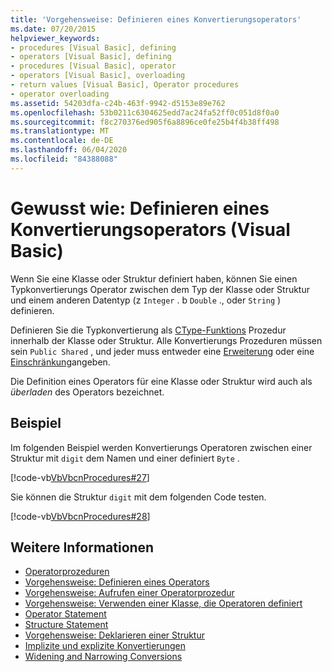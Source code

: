 ```yaml
---
title: 'Vorgehensweise: Definieren eines Konvertierungsoperators'
ms.date: 07/20/2015
helpviewer_keywords:
- procedures [Visual Basic], defining
- operators [Visual Basic], defining
- procedures [Visual Basic], operator
- operators [Visual Basic], overloading
- return values [Visual Basic], Operator procedures
- operator overloading
ms.assetid: 54203dfa-c24b-463f-9942-d5153e89e762
ms.openlocfilehash: 53b0211c6304625edd7ac24fa52ff0c051d8f0a0
ms.sourcegitcommit: f8c270376ed905f6a8896ce0fe25b4f4b38ff498
ms.translationtype: MT
ms.contentlocale: de-DE
ms.lasthandoff: 06/04/2020
ms.locfileid: "84388088"
---
```

# <a name="how-to-define-a-conversion-operator-visual-basic"></a>Gewusst wie: Definieren eines Konvertierungsoperators (Visual Basic)
Wenn Sie eine Klasse oder Struktur definiert haben, können Sie einen Typkonvertierungs Operator zwischen dem Typ der Klasse oder Struktur und einem anderen Datentyp (z `Integer` . b `Double` ., oder `String` ) definieren.  
  
 Definieren Sie die Typkonvertierung als [CType-Funktions](../../../language-reference/functions/ctype-function.md) Prozedur innerhalb der Klasse oder Struktur. Alle Konvertierungs Prozeduren müssen sein `Public Shared` , und jeder muss entweder eine [Erweiterung](../../../language-reference/modifiers/widening.md) oder eine [Einschränkung](../../../language-reference/modifiers/narrowing.md)angeben.  
  
 Die Definition eines Operators für eine Klasse oder Struktur wird auch als *überladen* des Operators bezeichnet.  
  
## <a name="example"></a>Beispiel  
 Im folgenden Beispiel werden Konvertierungs Operatoren zwischen einer Struktur mit `digit` dem Namen und einer definiert `Byte` .  
  
 [!code-vb[VbVbcnProcedures#27](~/samples/snippets/visualbasic/VS_Snippets_VBCSharp/VbVbcnProcedures/VB/Class1.vb#27)]  
  
 Sie können die Struktur `digit` mit dem folgenden Code testen.  
  
 [!code-vb[VbVbcnProcedures#28](~/samples/snippets/visualbasic/VS_Snippets_VBCSharp/VbVbcnProcedures/VB/Class1.vb#28)]  
  
## <a name="see-also"></a>Weitere Informationen

- [Operatorprozeduren](./operator-procedures.md)
- [Vorgehensweise: Definieren eines Operators](./how-to-define-an-operator.md)
- [Vorgehensweise: Aufrufen einer Operatorprozedur](./how-to-call-an-operator-procedure.md)
- [Vorgehensweise: Verwenden einer Klasse, die Operatoren definiert](./how-to-use-a-class-that-defines-operators.md)
- [Operator Statement](../../../language-reference/statements/operator-statement.md)
- [Structure Statement](../../../language-reference/statements/structure-statement.md)
- [Vorgehensweise: Deklarieren einer Struktur](../data-types/how-to-declare-a-structure.md)
- [Implizite und explizite Konvertierungen](../data-types/implicit-and-explicit-conversions.md)
- [Widening and Narrowing Conversions](../data-types/widening-and-narrowing-conversions.md)
